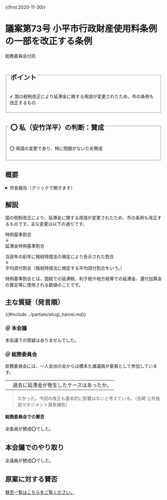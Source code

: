{{first:2020-11-30}}

# 議案第73号 小平市行政財産使用料条例の一部を改正する条例

<i class="fa fa-gavel" aria-hidden="true"></i> 総務委員会付託

<fieldset class="point">
  <legend>
    <h2 class="point"> ポイント </h2>
  </legend>
  <p class="point">✔ 国の税制改正により延滞金に関する用語が変更されたため、市の条例も改正するもの</p>
</fieldset>

<fieldset class="sanpi">
  <legend>
    <h2 class="sanpi">⭕️ 私（安竹洋平）の判断：賛成 </h2>
  </legend>
  <p class="sanpi OK">⭕️ 用語の変更であり、特に問題がないため賛成</p>
</fieldset>

## 概要

<details>
<summary>市長報告（クリックで開きます）</summary>

> 本案は、本年度の税制改正により延滞金に関する用語が変更されたことに伴い、行政財産使用料の延滞金に関する規定を改正するものです。
> 
> 改正の内容ですが、特例基準割合という用語を、延滞金特例基準割合に改めるとともに、これまで租税特別措置法の規定により告示された割合としていたものを、平均貸付割合に改めるほか、文言の整理を行うものです。
>
> 施行期日につきましては、来年1月1日を予定いたしております。

</details>

## 解説

国の税制改正により、延滞金に関する用語が変更されたため、市の条例も改正するものです。主な変更は以下の通りです。

特例基準割合  
↓  
延滞金特例基準割合

当該年の前年に租税特措法の規定により告示された割合  
↓  
平均貸付割合（租税特措法に規定する平均貸付割合をいう。）

特例基準割合とは、国税での延滞税、利子税や地方税等での延滞金、還付加算金の算定等に使用される数値のことです。


## 主な質疑（発言順）
{{#include ../partials/situgi_hanrei.md}}

### ＠ 本会議
本会議での質疑はありませんでした。

### ＠ 総務委員会
総務委員会には、一人会派の会からは橋本久雄議員が委員として参加しています。

<table class="qanda"><tr><td><i class="fa fa-question-circle-o" aria-label="その他 議員による質問"></i></td><td>
過去に延滞金が発生したケースはあったか。
</td></tr></table>

> なかった。今回の改正も基本的に影響はないと考えている。（吉崎 公共施設マネジメント課長補佐）

#### 総務委員会での賛否

全委員が賛成⭕️でした。

## 本会議でのやり取り
全議員が賛成⭕️でした。

## 原案に対する賛否
[賛否一覧はこちらをご覧ください。](./index.md#賛否)